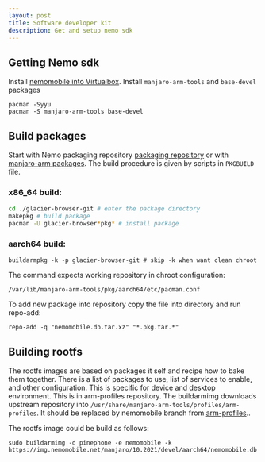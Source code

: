```yaml
---
layout: post
title: Software developer kit
description: Get and setup nemo sdk
---
```


## Getting Nemo sdk

Install [nemomobile into Virtualbox](/installation/). Install `manjaro-arm-tools` and `base-devel` packages

```
pacman -Syyu
pacman -S manjaro-arm-tools base-devel
```

## Build packages

Start with Nemo packaging repository [packaging repository](https://github.com/nemomobile-ux/nemo-packaging) or with [manjaro-arm packages](https://gitlab.manjaro.org/manjaro-arm/packages/community/nemo-ux).
The build procedure is given by scripts in `PKGBUILD` file. 

### x86_64 build:

```bash
cd ./glacier-browser-git # enter the package directory
makepkg # build package
pacman -U glacier-browser*pkg* # install package
```

### aarch64 build:

```
buildarmpkg -k -p glacier-browser-git # skip -k when want clean chroot
```

The command expects working repository in chroot configuration:
```
/var/lib/manjaro-arm-tools/pkg/aarch64/etc/pacman.conf
```

To add new package into repository copy the file into directory and run repo-add:
```
repo-add -q "nemomobile.db.tar.xz" "*.pkg.tar.*"
```

## Building rootfs

The rootfs images are based on packages it self and recipe how to bake them together.
There is a list of packages to use, list of services to enable, and other configuration. This
is specific for device and desktop environment. This is in arm-profiles repository. The
buildarmimg downloads upstream repository into `/usr/share/manjaro-arm-tools/profiles/arm-profiles`.
It should be replaced by nemomobile branch from [arm-profiles](https://github.com/nemomobile-ux/arm-profiles/tree/nemomobile)..

The rootfs image could be build as follows:

```
sudo buildarmimg -d pinephone -e nemomobile -k https://img.nemomobile.net/manjaro/10.2021/devel/aarch64/nemomobile.db
```
